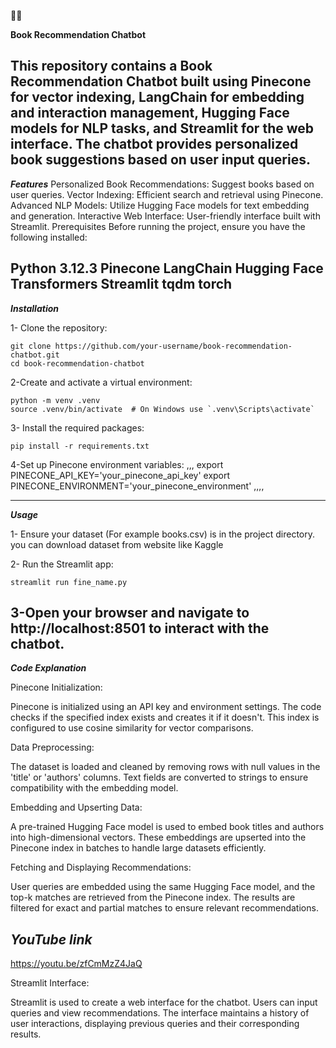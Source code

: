 🦜🔗

**Book Recommendation Chatbot**

This repository contains a Book Recommendation Chatbot built using Pinecone for vector indexing, LangChain for embedding and interaction management, Hugging Face models for NLP tasks, and Streamlit for the web interface. The chatbot provides personalized book suggestions based on user input queries.
---------------------------------------
***Features***
Personalized Book Recommendations: Suggest books based on user queries.
Vector Indexing: Efficient search and retrieval using Pinecone.
Advanced NLP Models: Utilize Hugging Face models for text embedding and generation.
Interactive Web Interface: User-friendly interface built with Streamlit.
Prerequisites
Before running the project, ensure you have the following installed:

Python 3.12.3
Pinecone
LangChain
Hugging Face Transformers
Streamlit
tqdm
torch
---------------------------------
***Installation***

1- Clone the repository:

```
git clone https://github.com/your-username/book-recommendation-chatbot.git
cd book-recommendation-chatbot
```
2-Create and activate a virtual environment:
```
python -m venv .venv
source .venv/bin/activate  # On Windows use `.venv\Scripts\activate`
```
3- Install the required packages:
```
pip install -r requirements.txt
````
4-Set up Pinecone environment variables:
,,,
export PINECONE_API_KEY='your_pinecone_api_key'
export PINECONE_ENVIRONMENT='your_pinecone_environment'
,,,,

-------------------------------------------------
***Usage***

1- Ensure your dataset (For example books.csv) is in the project directory.
you can download dataset from website like Kaggle 

2- Run the Streamlit app:

```
streamlit run fine_name.py
```

3-Open your browser and navigate to http://localhost:8501 to interact with the chatbot.
-----------------------------------------------
***Code Explanation***

Pinecone Initialization:

Pinecone is initialized using an API key and environment settings. The code checks if the specified index exists and creates it if it doesn't. This index is configured to use cosine similarity for vector comparisons.

Data Preprocessing:

The dataset is loaded and cleaned by removing rows with null values in the 'title' or 'authors' columns. Text fields are converted to strings to ensure compatibility with the embedding model.

Embedding and Upserting Data:

A pre-trained Hugging Face model is used to embed book titles and authors into high-dimensional vectors. These embeddings are upserted into the Pinecone index in batches to handle large datasets efficiently.

Fetching and Displaying Recommendations:

User queries are embedded using the same Hugging Face model, and the top-k matches are retrieved from the Pinecone index. The results are filtered for exact and partial matches to ensure relevant recommendations.


***YouTube link***
-----------------------------------
https://youtu.be/zfCmMzZ4JaQ

Streamlit Interface:

Streamlit is used to create a web interface for the chatbot. Users can input queries and view recommendations. The interface maintains a history of user interactions, displaying previous queries and their corresponding results.
